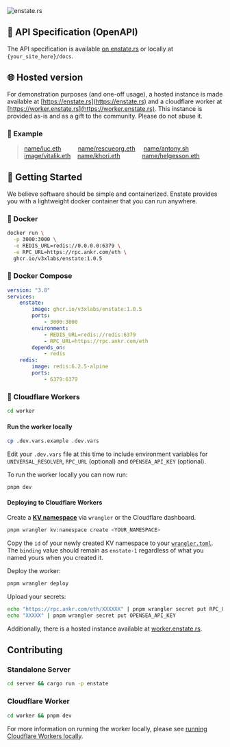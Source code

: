 <img src=".github/banner.png#1" alt="enstate.rs" />

## 📌 API Specification (OpenAPI)

The API specification is available [on enstate.rs](https://enstate.rs/docs) or locally at `{your_site_here}/docs`.

## 🌐 Hosted version

For demonstration purposes (and one-off usage), a hosted instance is made available at [https://enstate.rs](https://enstate.rs) and a cloudflare worker at [https://worker.enstate.rs](https://worker.enstate.rs). This instance is provided as-is and as a gift to the community. Please do not abuse it.

### 📌 Example

> [name/luc.eth](https://worker.enstate.rs/n/luc.eth) &nbsp;&nbsp;&nbsp;&nbsp;&nbsp;&nbsp;&nbsp;&nbsp; [name/rescueorg.eth](https://worker.enstate.rs/n/rescueorg.eth) &nbsp;&nbsp;&nbsp; [name/antony.sh](https://worker.enstate.rs/n/antony.sh)<br />
> [image/vitalik.eth](https://worker.enstate.rs/i/vitalik.eth)&nbsp;&nbsp;&nbsp; [name/khori.eth](https://worker.enstate.rs/n/khori.eth) &nbsp;&nbsp;&nbsp;&nbsp;&nbsp;&nbsp;&nbsp;&nbsp;&nbsp;&nbsp;&nbsp; [name/helgesson.eth](https://worker.enstate.rs/n/helgesson.eth)

## 🚀 Getting Started

We believe software should be simple and containerized. Enstate provides you with a lightweight docker container that you can run anywhere.

### 🐳 Docker

```sh
docker run \
  -p 3000:3000 \
  -e REDIS_URL=redis://0.0.0.0:6379 \
  -e RPC_URL=https://rpc.ankr.com/eth \
  ghcr.io/v3xlabs/enstate:1.0.5
```

### 🐳 Docker Compose

```yaml
version: "3.8"
services:
    enstate:
        image: ghcr.io/v3xlabs/enstate:1.0.5
        ports:
            - 3000:3000
        environment:
            - REDIS_URL=redis://redis:6379
            - RPC_URL=https://rpc.ankr.com/eth
        depends_on:
            - redis
    redis:
        image: redis:6.2.5-alpine
        ports:
            - 6379:6379
```

### 🦀 Cloudflare Workers

```sh
cd worker
```

#### Run the worker locally

```sh
cp .dev.vars.example .dev.vars
```

Edit your `.dev.vars` file at this time to include environment variables for `UNIVERSAL_RESOLVER`, `RPC_URL` (optional) and `OPENSEA_API_KEY` (optional).

To run the worker locally you can now run:

```
pnpm dev
```

#### Deploying to Cloudflare Workers

Create a [**KV namespace**](https://developers.cloudflare.com/kv/get-started/#3-create-a-kv-namespace) via `wrangler` or the Cloudflare dashboard.

```sh
pnpm wrangler kv:namespace create <YOUR_NAMESPACE>
```

Copy the `id` of your newly created KV namespace to your [`wrangler.toml`](./worker/wrangler.toml). The `binding` value should remain as `enstate-1` regardless of what you named yours when you created it.

Deploy the worker:

```sh
pnpm wrangler deploy
```

Upload your secrets:

```sh
echo "https://rpc.ankr.com/eth/XXXXXX" | pnpm wrangler secret put RPC_URL
echo "XXXXX" | pnpm wrangler secret put OPENSEA_API_KEY
```

Additionally, there is a hosted instance available at [worker.enstate.rs](https://worker.enstate.rs).

## Contributing

### Standalone Server

```sh
cd server && cargo run -p enstate
```

### Cloudflare Worker

```sh
cd worker && pnpm dev
```

For more information on running the worker locally, please see [running Cloudflare Workers locally](#run-the-worker-locally).

